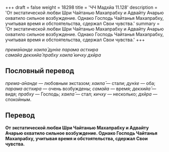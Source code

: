 +++
draft = false
weight = 18298
title = 'ЧЧ Мадхйа 11.128'
description = 'От экстатической любви Шри Чайтанью Махапрабху и Адвайту Ачарью охватило сильное возбуждение. Однако Господь Чайтанья Махапрабху, учитывая время и обстоятельства, сдержал Свои чувства.'
summary = 'От экстатической любви Шри Чайтанью Махапрабху и Адвайту Ачарью охватило сильное возбуждение. Однако Господь Чайтанья Махапрабху, учитывая время и обстоятельства, сдержал Свои чувства.'
+++

_према̄нанде хаила̄ дун̇хе парама астхира  
самайа декхийа̄ прабху хаила̄ кичху дхӣра_

## Пословный перевод

_према_\-_а̄нанде_ — любовным экстазом; _хаила̄_ — стали; _дун̇хе_ — оба; _парама_ _астхира_ — очень возбуждены; _самайа_ — время; _декхийа̄_ — видя; _прабху_ — Господь; _хаила̄_ — стал; _кичху_ — несколько; _дхӣра_ — спокойным.

## Перевод

**От экстатической любви Шри Чайтанью Махапрабху и Адвайту Ачарью охватило сильное возбуждение. Однако Господь Чайтанья Махапрабху, учитывая время и обстоятельства, сдержал Свои чувства.**

